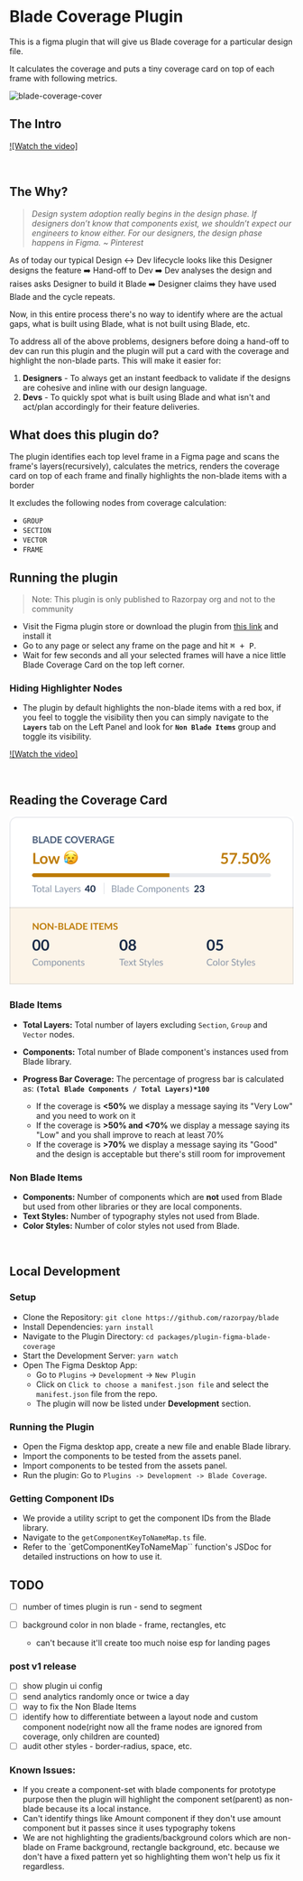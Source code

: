 # Blade Coverage Plugin

This is a figma plugin that will give us Blade coverage for a particular design file.

It calculates the coverage and puts a tiny coverage card on top of each frame with following metrics.

![blade-coverage-cover](https://github.com/razorpay/blade/assets/11384858/2e89d51f-a5f9-4733-ac15-006656336741)

## The Intro

[![Watch the video]](https://github.com/razorpay/blade/assets/11384858/5fe0f3de-37c4-4967-9024-e798ea8ff0f0)

<br/>

## The Why?

> _Design system adoption really begins in the design phase. If designers don’t know that components exist, we shouldn’t expect our engineers to know either. For our designers, the design phase happens in Figma.
> ~ Pinterest_

As of today our typical Design ↔️ Dev lifecycle looks like this
Designer designs the feature ➡️ Hand-off to Dev ➡️ Dev analyses the design and raises asks Designer to build it Blade ➡️ Designer claims they have used Blade and the cycle repeats.

Now, in this entire process there's no way to identify where are the actual gaps, what is built using Blade, what is not built using Blade, etc.

To address all of the above problems, designers before doing a hand-off to dev can run this plugin and the plugin will put a card with the coverage and highlight the non-blade parts. This will make it easier for:

1. **Designers** - To always get an instant feedback to validate if the designs are cohesive and inline with our design language.
2. **Devs** - To quickly spot what is built using Blade and what isn't and act/plan accordingly for their feature deliveries.

## What does this plugin do?

The plugin identifies each top level frame in a Figma page and scans the frame's layers(recursively), calculates the metrics, renders the coverage card on top of each frame and finally highlights the non-blade items with a border

It excludes the following nodes from coverage calculation:

- `GROUP`
- `SECTION`
- `VECTOR`
- `FRAME`

## Running the plugin

> Note: This plugin is only published to Razorpay org and not to the community

- Visit the Figma plugin store or download the plugin from [this link](https://www.figma.com/community/plugin/1257996034575607686) and install it
- Go to any page or select any frame on the page and hit <kbd>⌘ + P</kbd>.
- Wait for few seconds and all your selected frames will have a nice little Blade Coverage Card on the top left corner.

### Hiding Highlighter Nodes

- The plugin by default highlights the non-blade items with a red box, if you feel to toggle the visibility then you can simply navigate to the **`Layers`** tab on the Left Panel and look for **`Non Blade Items`** group and toggle its visibility.

[![Watch the video]](https://github.com/razorpay/blade/assets/11384858/79a9f5e9-42fe-48f8-b011-38d45d22140a)

<br/>

## Reading the Coverage Card

![Sample Coverage Card](./assets/blade-coverage-card-sample.png)

### Blade Items

- **Total Layers:** Total number of layers excluding `Section`, `Group` and `Vector` nodes.
- **Components:** Total number of Blade component's instances used from Blade library.

- **Progress Bar Coverage:** The percentage of progress bar is calculated as: **`(Total Blade Components / Total Layers)*100`**
  - If the coverage is **<50%** we display a message saying its "Very Low" and you need to work on it
  - If the coverage is **>50% and <70%** we display a message saying its "Low" and you shall improve to reach at least 70%
  - If the coverage is **>70%** we display a message saying its "Good" and the design is acceptable but there's still room for improvement

### Non Blade Items

- **Components:** Number of components which are **not** used from Blade but used from other libraries or they are local components.
- **Text Styles:** Number of typography styles not used from Blade.
- **Color Styles:** Number of color styles not used from Blade.

<br/>

## Local Development

### Setup

- Clone the Repository: `git clone https://github.com/razorpay/blade`
- Install Dependencies: `yarn install`
- Navigate to the Plugin Directory: `cd packages/plugin-figma-blade-coverage`
- Start the Development Server: `yarn watch`
- Open The Figma Desktop App:
  - Go to `Plugins` -> `Development` -> `New Plugin`
  - Click on `Click to choose a manifest.json file` and select the `manifest.json` file from the repo.
  - The plugin will now be listed under **Development** section.

### Running the Plugin

- Open the Figma desktop app, create a new file and enable Blade library.
- Import the components to be tested from the assets panel.
- Import components to be tested from the assets panel.
- Run the plugin: Go to `Plugins -> Development -> Blade Coverage`.

### Getting Component IDs

- We provide a utility script to get the component IDs from the Blade library.
- Navigate to the `getComponentKeyToNameMap.ts` file.
- Refer to the `getComponentKeyToNameMap`` function's JSDoc for detailed instructions on how to use it.

## TODO

- [ ] number of times plugin is run - send to segment
- [ ] background color in non blade - frame, rectangles, etc

  - can't because it'll create too much noise esp for landing pages

### post v1 release

- [ ] show plugin ui config
- [ ] send analytics randomly once or twice a day
- [ ] way to fix the Non Blade Items
- [ ] identify how to differentiate between a layout node and custom component node(right now all the frame nodes are ignored from coverage, only children are counted)
- [ ] audit other styles - border-radius, space, etc.

### Known Issues:

- If you create a component-set with blade components for prototype purpose then the plugin will highlight the component set(parent) as non-blade because its a local instance.
- Can't identify things like Amount component if they don't use amount component but it passes since it uses typography tokens
- We are not highlighting the gradients/background colors which are non-blade on Frame background, rectangle background, etc. because we don't have a fixed pattern yet so highlighting them won't help us fix it regardless.
